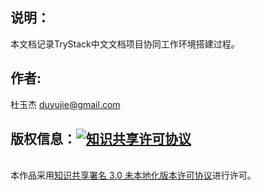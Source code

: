 说明：
---------
本文档记录TryStack中文文档项目协同工作环境搭建过程。

作者:
----------
杜玉杰  duyujie@gmail.com

版权信息：<a rel="license" href="http://creativecommons.org/licenses/by/3.0/deed.zh"><img alt="知识共享许可协议" style="border-width:0" src="http://i.creativecommons.org/l/by/3.0/88x31.png" />
----------
</a><br />本作品采用<a rel="license" href="http://creativecommons.org/licenses/by/3.0/deed.zh">知识共享署名 3.0 未本地化版本许可协议</a>进行许可。
